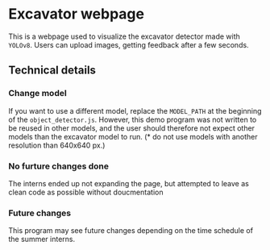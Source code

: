 # Excavator webpage
This is a webpage used to visualize the excavator detector made with `YOLOv8`. Users can upload images, getting feedback after a few seconds.


## Technical details
### Change model
If you want to use a different model, replace the `MODEL_PATH` at the beginning of the `object_detector.js`. However, this demo program was not written to be reused in other models, and the user should therefore not expect other models than the excavator model to run. (* do not use models with another resolution than 640x640 px.)

### No furture changes done
The interns ended up not expanding the page, but attempted to leave as clean code as possible without doucmentation

### Future changes
This program may see future changes depending on the time schedule of the summer interns.
